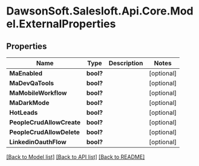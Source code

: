 # DawsonSoft.Salesloft.Api.Core.Model.ExternalProperties

## Properties

Name | Type | Description | Notes
------------ | ------------- | ------------- | -------------
**MaEnabled** | **bool?** |  | [optional] 
**MaDevQaTools** | **bool?** |  | [optional] 
**MaMobileWorkflow** | **bool?** |  | [optional] 
**MaDarkMode** | **bool?** |  | [optional] 
**HotLeads** | **bool?** |  | [optional] 
**PeopleCrudAllowCreate** | **bool?** |  | [optional] 
**PeopleCrudAllowDelete** | **bool?** |  | [optional] 
**LinkedinOauthFlow** | **bool?** |  | [optional] 

[[Back to Model list]](../README.md#documentation-for-models) [[Back to API list]](../README.md#documentation-for-api-endpoints) [[Back to README]](../README.md)

